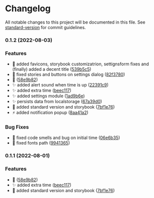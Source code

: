 # Changelog

All notable changes to this project will be documented in this file. See [standard-version](https://github.com/conventional-changelog/standard-version) for commit guidelines.

### 0.1.2 (2022-08-03)


### Features

* :art: added favicons, storybook customizatrion, settignsform fixes and (finally) added a decent title ([539b5c5](https://github.com/lhew/pomodoro/commit/539b5c58a40b7018ce1c769e1264b1460b1ce5c8))
* :art: fixed stories and buttons on settings dialog ([82f3780](https://github.com/lhew/pomodoro/commit/82f37802966de50b7e2990c3987327245e4c9c86))
* :construction: ([58e9b82](https://github.com/lhew/pomodoro/commit/58e9b82078f68375f521d2c58f3c35fa33f51340))
* :sparkles: added alert sound when time is up ([22391c9](https://github.com/lhew/pomodoro/commit/22391c9789a3eb50ee0697a54f0bedcc7afd94a2))
* :sparkles: added extra time ([beec117](https://github.com/lhew/pomodoro/commit/beec11713ed6caf75250203a59b5b985fb5ed01a))
* :sparkles: added settings module ([1ad9b6e](https://github.com/lhew/pomodoro/commit/1ad9b6e21f13e620592457cdeef9e0fa5080013d))
* :sparkles: persists data from localstorage ([67a39d0](https://github.com/lhew/pomodoro/commit/67a39d082d9678c936961bd5128b00b66f229a45))
* :tada: added standard version and storybook ([7bf1e76](https://github.com/lhew/pomodoro/commit/7bf1e76535341f2e71fadf866ad97be9708de0a2))
* :zap: added notification popup ([8aa41a2](https://github.com/lhew/pomodoro/commit/8aa41a218fa5258baefba9353ffb182b0e5cfc85))


### Bug Fixes

* :bug: fixed code smells and bug on initial time ([06e6b35](https://github.com/lhew/pomodoro/commit/06e6b353139ce7c77b5b59f29a794038e290ffd9))
* :bug: fixed fonts path ([9941365](https://github.com/lhew/pomodoro/commit/9941365e3abbcd6df9e52e06634c9afb08c8c223))

### 0.1.1 (2022-08-01)


### Features

* :construction: ([58e9b82](https://github.com/lhew/pomodoro/commit/58e9b82078f68375f521d2c58f3c35fa33f51340))
* :sparkles: added extra time ([beec117](https://github.com/lhew/pomodoro/commit/beec11713ed6caf75250203a59b5b985fb5ed01a))
* :tada: added standard version and storybook ([7bf1e76](https://github.com/lhew/pomodoro/commit/7bf1e76535341f2e71fadf866ad97be9708de0a2))
